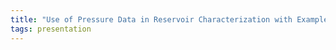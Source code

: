 ```yaml
---
title: "Use of Pressure Data in Reservoir Characterization with Examples from Fields in Production"
tags: presentation 
---
```

